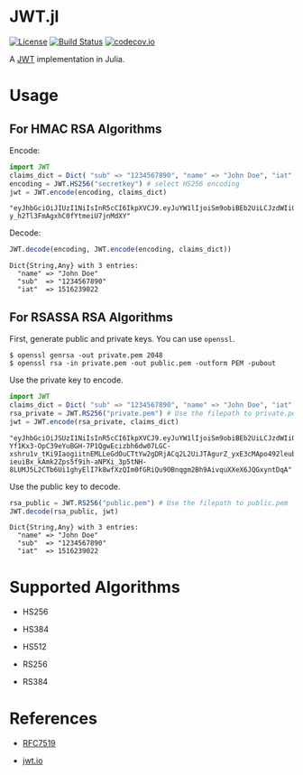 
# JWT.jl

[![License](http://img.shields.io/badge/license-MIT-brightgreen.svg?style=flat)](LICENSE)
[![Build Status](https://travis-ci.org/felipenoris/JWT.jl.svg?branch=master)](https://travis-ci.org/felipenoris/JWT.jl)
[![codecov.io](http://codecov.io/github/felipenoris/JWT.jl/coverage.svg?branch=master)](http://codecov.io/github/felipenoris/JWT.jl?branch=master)

A [JWT](https://jwt.io/) implementation in Julia.

# Usage

## For HMAC RSA Algorithms

Encode:

```julia
import JWT
claims_dict = Dict( "sub" => "1234567890", "name" => "John Doe", "iat" => 1516239022)
encoding = JWT.HS256("secretkey") # select HS256 encoding
jwt = JWT.encode(encoding, claims_dict)
```

```
"eyJhbGciOiJIUzI1NiIsInR5cCI6IkpXVCJ9.eyJuYW1lIjoiSm9obiBEb2UiLCJzdWIiOiIxMjM0NTY3ODkwIiwiaWF0IjoxNTE2MjM5MDIyfQ.TjUTSL0RQayQG-y_h2Tl3FmAgxhC0fYtmeiU7jnMdXY"
```

Decode:

```julia
JWT.decode(encoding, JWT.encode(encoding, claims_dict))
```

```
Dict{String,Any} with 3 entries:
  "name" => "John Doe"
  "sub"  => "1234567890"
  "iat"  => 1516239022
```

## For RSASSA RSA Algorithms

First, generate public and private keys. You can use `openssl`.

```shell
$ openssl genrsa -out private.pem 2048
$ openssl rsa -in private.pem -out public.pem -outform PEM -pubout
```

Use the private key to encode.

```julia
import JWT
claims_dict = Dict( "sub" => "1234567890", "name" => "John Doe", "iat" => 1516239022)
rsa_private = JWT.RS256("private.pem") # Use the filepath to private.pem
jwt = JWT.encode(rsa_private, claims_dict)
```

```
"eyJhbGciOiJSUzI1NiIsInR5cCI6IkpXVCJ9.eyJuYW1lIjoiSm9obiBEb2UiLCJzdWIiOiIxMjM0NTY3ODkwIiwiaWF0IjoxNTE2MjM5MDIyfQ.HUXm8CAiY9EKX3dU1Ym7bZvL7yXMu3TC9iL1do0jvM0oD2rSqY5K06KmQy1qJETYZAIZIgA6ZrX2Q3ug01DVu-Yf1Kx3-OpC39eYuBGH-7P1QgwEcizbh6dw07LGC-xshru1v_tKi9IaogiitnEMLLeGdOuCTtYw2gDRjACq2L2UiJTAgurZ_yxE3cMApo492leubNo9fADtRPpofy37Q2VivfS4XwlTkS9Bxg6jrkBhTr-ieuiBx_kAmk2Zps5f9ih-aNPXi_3p5tNH-8LUMJ5L2CTb6Ui1ghyElI7k8wfXzQIm0fGRiQu9OBnqgm2Bh9AivquXXeX6JQGxyntDqA"
```

Use the public key to decode.

```julia
rsa_public = JWT.RS256("public.pem") # Use the filepath to public.pem
JWT.decode(rsa_public, jwt)
```

```
Dict{String,Any} with 3 entries:
  "name" => "John Doe"
  "sub"  => "1234567890"
  "iat"  => 1516239022
```

# Supported Algorithms

* HS256

* HS384

* HS512

* RS256

* RS384

# References

* [RFC7519](https://tools.ietf.org/html/rfc7519)

* [jwt.io](https://jwt.io)
